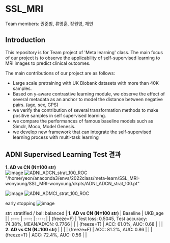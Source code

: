# SSL_MRI

Team members: 권준범, 류명훈, 장원영, 채연 

## Introduction

This repository is for Team project of 'Meta learning' class.
The main focus of our project is to observe the applicability of self-supervised learning to MRI images to predict clinical outcomes.

The main contributions of our project are as follows:
- Large scale pretraining with UK Biobank datasets with more than 40K samples.
- Based on y-aware contrastive learning module, we observe the effect of several metadata as an anchor to model the distance between negative pairs. (age, sex, GPS) 
- we verify the contribution of several transformation methods to make positive samples in self supervised learning.
- we compare the performances of famous baseline models such as Simclr, Moco, Model Genesis.
- we develop new framework that can integrate the self-supervised learning process with multi-task learning


## ADNI Supervised Learning Test 결과
 **1. AD vs CN (N=100 str)**  
![image](https://user-images.githubusercontent.com/64460370/171373516-667f11dd-f4e2-44af-ace5-fea17f7ef142.png)
![ADNI_ADCN_strat_100_ROC](https://user-images.githubusercontent.com/64460370/171373908-bf23c7db-e162-4fd0-9d2c-6e48adbd4a26.png)
"/home/yeon/anaconda3/envs/2022class/meta-learn/SSL_MRI-wonyoung/SSL_MRI-wonyoung/ckpts/ADNI_ADCN_strat_100.pt"

![image](https://user-images.githubusercontent.com/64460370/171386568-6f6ccc56-698d-4fe8-9ce5-2df10e8a235c.png)
![ADNI_ADMCI_strat_100_ROC](https://user-images.githubusercontent.com/64460370/171386768-6871204b-24dd-4e11-83b7-63b21231543a.png)

early stopping
![image](https://user-images.githubusercontent.com/64460370/171390754-8c830e71-5616-41dc-953a-846795d1a90f.png)


str: stratified / bal: balanced 
| **1. AD vs CN (N=100 str)** | Baseline | UKB_age |
| :---: | :---: | :---: |
| (freeze=F) | Test loss: 0.5045, Test accuracy: 74.38%, MEAN/AD/CN: 0.7766 |  | 
| (freeze=T) | ACC: 61.0%, AUC: 0.68 |  | 
| **2. AD vs CN (N=100 str)** |  |  |
| (freeze=F) | ACC: 81.2%, AUC: 0.86 |  | 
| (freeze=T) | ACC: 72.4%, AUC: 0.56 |  | 
